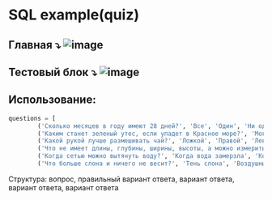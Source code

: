 # SQL example(quiz)
## Главная  ⤵ ![image](https://github.com/user-attachments/assets/f4917fc8-43d3-46ca-abb1-13f9e354c104)

## Тестовый блок  ⤵ ![image](https://github.com/user-attachments/assets/1270909a-894e-4301-9cb9-50408764acfe)
## Использование:


```python
questions = [
        ('Сколько месяцев в году имеют 28 дней?', 'Все', 'Один', 'Ни одного', 'Два'),
        ('Каким станет зеленый утес, если упадет в Красное море?', 'Мокрым', 'Красным', 'Не изменится', 'Фиолетовым'),
        ('Какой рукой лучше размешивать чай?', 'Ложкой', 'Правой', 'Левой', 'Любой'),
        ('Что не имеет длины, глубины, ширины, высоты, а можно измерить?', 'Время', 'Глупость', 'Море', 'Воздух'),
        ('Когда сетью можно вытянуть воду?', 'Когда вода замерзла', 'Когда нет рыбы', 'Когда уплыла золотая рыбка', 'Когда сеть порвалась'),
        ('Что больше слона и ничего не весит?', 'Тень слона', 'Воздушный шар', 'Парашют', 'Облако')]
```
Структура: вопрос, правильный вариант ответа, вариант ответа, вариант ответа, вариант ответа

